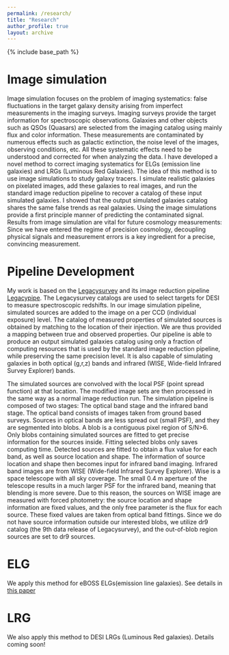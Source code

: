 ```yaml
---
permalink: /research/
title: "Research"
author_profile: true
layout: archive
---
```


{% include base_path %}

Image simulation
======
Image simulation focuses on the problem of imaging systematics:  false fluctuations in the target galaxy density arising from imperfect measurements in the imaging surveys. Imaging surveys provide the target information for spectroscopic observations.  Galaxies and other objects such as QSOs (Quasars) are selected  from  the  imaging  catalog  using  mainly  flux  and  color  information. These measurements are contaminated by numerous effects such as galactic extinction, the noise level of the images, observing conditions, etc. All these systematic effects need to be understood and corrected for when analyzing the data. I have developed a novel method to correct imaging systematics for ELGs (emission line galaxies) and LRGs (Luminous Red Galaxies). The idea of this method is to use image simulations to study galaxy tracers. I simulate realistic galaxies on pixelated images, add these galaxies to real images, and run the standard image reduction pipeline to recover a catalog of these input simulated galaxies. I showed that the output simulated galaxies catalog shares the same false trends as real galaxies. Using the image simulations provide a first principle manner of predicting the contaminated signal. Results from image simulation are vital for future cosmology measurements: Since we have entered the regime of precision cosmology, decoupling physical signals and measurement errors is a key ingredient for a precise, convincing measurement. 

Pipeline Development
======
My work is based on the [Legacysurvey](https://www.legacysurvey.org/) and its image reduction pipeline [Legacypipe](https://github.com/legacysurvey/legacypipe). The Legacysurvey catalogs are used to select targets for DESI to measure spectroscopic redshifts. In our image simulation pipeline, simulated sources are added to the image on a per CCD (individual exposure) level. The catalog of measured properties of simulated sources is obtained by matching to the location of their injection. We are thus provided a mapping between true and observed properties. Our pipeline is able to produce an output simulated galaxies catalog using only a fraction of computing resources that is used by the standard image reduction pipeline, while preserving the same precision level. It is also capable of simulating galaxies in both optical (g,r,z) bands and infrared (WISE, Wide-field Infrared Survey Explorer) bands. 

The simulated sources are convolved with the local PSF (point spread function) at that location. The modified image sets are then processed in the same way as a normal image reduction run. The simulation pipeline is composed of two stages: The optical band stage and the infrared band stage. The optical band consists of images taken from ground based surveys. Sources in optical bands are less spread out (small PSF), and they are segmented into blobs. A blob is a contiguous pixel region of S/N>6. Only blobs containing simulated sources are fitted to get precise information for the sources inside. Fitting selected blobs only saves computing time. Detected sources are fitted to obtain a flux value for each band, as well as source location and shape. The information of source location and shape then becomes input for infrared band imaging. Infrared band images are from WISE (Wide-field Infrared Survey Explorer). Wise is a space telescope with all sky coverage. The small 0.4 m aperture of the telescope results in a much larger PSF for the infrared band, meaning that blending is more severe. Due to this reason, the sources on WISE image are measured with forced photometry: the source location and shape information are fixed values, and the only free parameter is the flux for each source. These fixed values are taken from optical band fittings. Since we do not have source information outside our interested blobs, we utilize dr9 catalog (the 9th data release of Legacysurvey), and the out-of-blob region sources are set to dr9 sources. 
  
ELG
======
We apply this method for eBOSS ELGs(emission line galaxies). See details in [this paper](https://academic.oup.com/mnras/article/499/3/3943/5909048?login=true)

LRG
======
We also apply this method to DESI LRGs (Luminous Red galaxies). Details coming soon! 


  





  





  



